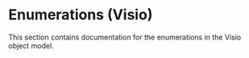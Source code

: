 
# Enumerations (Visio)
This section contains documentation for the enumerations in the Visio object model.
